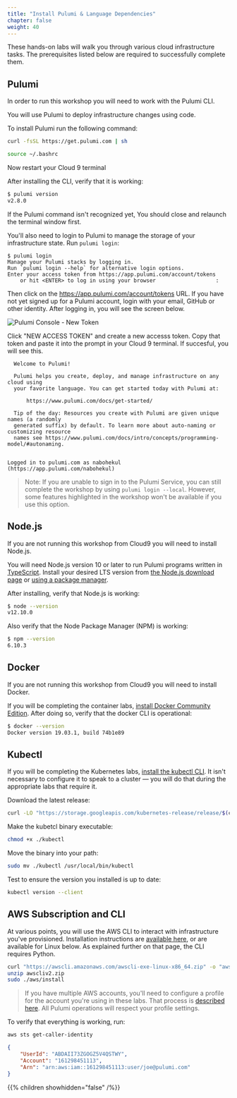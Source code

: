 ```yaml
---
title: "Install Pulumi & Language Dependencies"
chapter: false
weight: 40
---
```


These hands-on labs will walk you through various cloud infrastructure tasks. The prerequisites listed below are required to successfully complete them.

## Pulumi

In order to run this workshop you will need to work with the Pulumi CLI.

You will use Pulumi to deploy infrastructure changes using code.

To install Pulumi run the following command:

```bash
curl -fsSL https://get.pulumi.com | sh

```

```bash
source ~/.bashrc

```

Now restart your Cloud 9 terminal

After installing the CLI, verify that it is working:

```bash
$ pulumi version
v2.8.0
```

If the Pulumi command isn't recognized yet, You should close and relaunch the terminal window first.

You'll also need to login to Pulumi to manage the storage of your infrastructure state.  Run `pulumi login`:

```text
$ pulumi login
Manage your Pulumi stacks by logging in.
Run `pulumi login --help` for alternative login options.
Enter your access token from https://app.pulumi.com/account/tokens
    or hit <ENTER> to log in using your browser                   :
```

Then click on the <https://app.pulumi.com/account/tokens> URL.  If you have not yet signed up for a Pulumi account, login with your email, GitHub or other identity.  After logging in, you will see the screen below.

![Pulumi Console - New Token](/images/pulumi-console-new-token.png)

Click "NEW ACCESS TOKEN" and create a new accesss token.  Copy that token and paste it into the prompt in your Cloud 9 terminal. If succesful, you will see this.

```text
  Welcome to Pulumi!

  Pulumi helps you create, deploy, and manage infrastructure on any cloud using
  your favorite language. You can get started today with Pulumi at:

      https://www.pulumi.com/docs/get-started/

  Tip of the day: Resources you create with Pulumi are given unique names (a randomly
  generated suffix) by default. To learn more about auto-naming or customizing resource
  names see https://www.pulumi.com/docs/intro/concepts/programming-model/#autonaming.


Logged in to pulumi.com as nabohekul (https://app.pulumi.com/nabohekul)
```

> Note: If you are unable to sign in to the Pulumi Service, you can still complete the workshop by using `pulumi login --local`.  However, some features highlighted in the workshop won't be available if you use this option.

## Node.js

If you are not running this workshop from Cloud9 you will need to install Node.js.

You will need Node.js version 10 or later to run Pulumi programs written in [TypeScript](https://www.typescriptlang.org/).
Install your desired LTS version from [the Node.js download page](https://nodejs.org/en/download/) or
[using a package manager](https://nodejs.org/en/download/package-manager/).

After installing, verify that Node.js is working:

```bash
$ node --version
v12.10.0
```

Also verify that the Node Package Manager (NPM) is working:

```bash
$ npm --version
6.10.3
```

## Docker

If you are not running this workshop from Cloud9 you will need to install Docker.

If you will be completing the container labs, [install Docker Community Edition](https://docs.docker.com/install). After doing so, verify that the docker CLI is operational:

```bash
$ docker --version
Docker version 19.03.1, build 74b1e89
```

## Kubectl

If you will be completing the Kubernetes labs, [install the kubectl CLI](https://kubernetes.io/docs/tasks/tools/install-kubectl/). It isn't necessary to configure it to speak to a cluster &mdash; you will do that during the appropriate labs that require it.

Download the latest release:

```bash
curl -LO "https://storage.googleapis.com/kubernetes-release/release/$(curl -s https://storage.googleapis.com/kubernetes-release/release/stable.txt)/bin/linux/amd64/kubectl"

```

Make the kubetcl binary executable:

```bash
chmod +x ./kubectl

```

Move the binary into your path:

```bash
sudo mv ./kubectl /usr/local/bin/kubectl

```

Test to ensure the version you installed is up to date:

```bash
kubectl version --client

```

## AWS Subscription and CLI

At various points, you will use the AWS CLI to interact with infrastructure you've provisioned. Installation instructions are
[available here](https://docs.aws.amazon.com/cli/latest/userguide/cli-chap-install.html), or are available for Linux below. As explained further on that page, the
CLI requires Python.

```bash
curl "https://awscli.amazonaws.com/awscli-exe-linux-x86_64.zip" -o "awscliv2.zip"
unzip awscliv2.zip
sudo ./aws/install

```

> If you have multiple AWS accounts, you'll need to configure a profile for the account you're using in these labs. That process is
>[described here](https://docs.aws.amazon.com/cli/latest/userguide/cli-configure-profiles.html). All Pulumi operations will respect your profile settings.

To verify that everything is working, run:

```bash
aws sts get-caller-identity

```

```json
{
    "UserId": "ABDAII73ZGOGZ5V4QSTWY",
    "Account": "161298451113",
    "Arn": "arn:aws:iam::161298451113:user/joe@pulumi.com"
}
```

{{% children showhidden="false" /%}}
